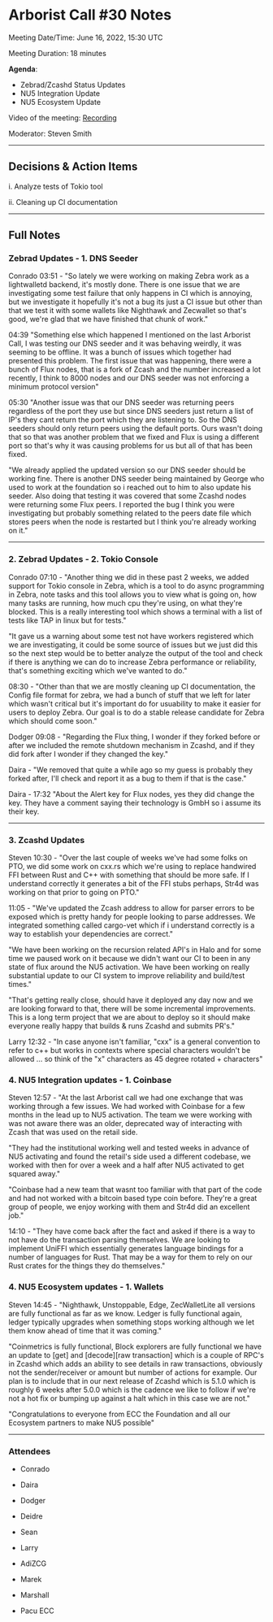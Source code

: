 
# Arborist Call  #30 Notes

Meeting Date/Time: June 16, 2022, 15:30 UTC

Meeting Duration: 18 minutes

**Agenda**: 
+ Zebrad/Zcashd Status Updates
+ NU5 Integration Update
+ NU5 Ecosystem Update



Video of the meeting: [Recording](https://github.com/ZcashCommunityGrants/arboretum-notes)

Moderator: Steven Smith

___
## Decisions & Action Items

i. Analyze tests of Tokio tool

ii. Cleaning up CI documentation 

___

## Full Notes



### Zebrad Updates - 1. DNS Seeder

Conrado 03:51 -  "So lately we were working on making Zebra work as a lightwalletd backend, it's mostly done. There is one issue that we are investigating some test failure that only happens in CI which is annoying, but we investigate it hopefully it's not a bug its just a CI issue but other than that we test it with some wallets like Nighthawk and Zecwallet so that's good, we're glad that we have finished that chunk of work."


04:39 "Something else which happened I mentioned on the last Arborist Call, I was testing our DNS seeder and it was behaving weirdly, it was seeming to be offline. It was a bunch of issues which together had presented this problem. The first issue that was happening, there were a bunch of Flux nodes, that is a fork of Zcash and the number increased a lot recently, I think to 8000 nodes and our DNS seeder was not enforcing a minimum protocol version" 

05:30 "Another issue was that our DNS seeder was returning peers regardless of the port they use but since DNS seeders just return a list of IP's they cant return the port which they are listening to. So the DNS seeders should only return peers using the default ports. Ours wasn't doing that so that was another problem that we fixed and Flux is using a different port so that's why it was causing problems for us but all of that has been fixed. 

"We already applied the updated version so our DNS seeder should be working fine. There is another DNS seeder being maintained by George who used to work at the foundation so i reached out to him to also update his seeder. Also doing that testing it was covered that some Zcashd nodes were returning some Flux peers. I reported the bug I think you were investigating but probably something related to the peers date file which stores peers when the node is restarted but I think you're already working on it."

_____

### 2. Zebrad Updates - 2. Tokio Console

  Conrado 07:10 - "Another thing we did in these past 2 weeks, we added support for Tokio console in Zebra, which is a tool to do async programming in Zebra, note tasks and this tool allows you to view what is going on, how many tasks are running, how much cpu they're using, on what they're blocked. This is a really interesting tool which shows a terminal with a list of tests like TAP in linux but for tests." 

  "It gave us a warning about some test not have workers registered which we are investigating, it could be some source of issues but we just did this so the next step would be to better analyze the output of the tool and check if there is anything we can do to increase Zebra performance or reliability, that's something exciting which we've wanted to do."


  08:30 - "Other than that we are mostly cleaning up CI documentation, the Config file format for zebra, we had a bunch of stuff that we left for later which wasn't critical but it's important do for usuability to make it easier for users to deploy Zebra. Our goal is to do a stable release candidate for Zebra which should come soon."        


  Dodger 09:08 - "Regarding the Flux thing, I wonder if they forked before or after we included the remote shutdown mechanism in Zcashd, and if they did fork after I wonder if they changed the key."

  Daira - "We removed that quite a while ago so my guess is probably they forked after, I'll check and report it as a bug to them if that is the case."

  Daira - 17:32 "About the Alert key for Flux nodes, yes they did change the key. They have a comment saying their technology is GmbH so i assume its their key. 

______

### 3. Zcashd Updates


  Steven 10:30 - "Over the last couple of weeks we've had some folks on PTO, we did some work on cxx.rs which we're using to replace handwired FFI between Rust and C++ with something that should be more safe. If I understand correctly it generates a bit of the FFI stubs perhaps, Str4d was working on that prior to going on PTO."

  11:05 - "We've updated the Zcash address to allow for parser errors to be exposed which is pretty handy for people looking to parse addresses. We integrated something called cargo-vet which if i understand correctly is a way to establish your dependencies are correct."

  "We have been working on the recursion related API's in Halo and for some time we paused work on it because we didn't want our CI to been in any state of flux around the NU5 activation. We have been working on really substantial update to our CI system to improve reliability and build/test times."


  "That's getting really close, should have it deployed any day now and we are looking forward to that, there will be some incremental improvements. This is a long term project that we are about to deploy so it should make everyone really happy that builds & runs Zcashd and submits PR's."


  Larry 12:32 - "In case anyone isn't familiar, "cxx" is a general convention to refer to c++ but works in contexts where special characters wouldn't be allowed … so think of the "x" characters as 45 degree rotated + characters"



### 4. NU5 Integration updates - 1. Coinbase


 Steven 12:57 - "At the last Arborist call we had one exchange that was working through a few issues. We had worked with Coinbase for a few months in the lead up to NU5 activation. The team we were working with was not aware there was an older, deprecated way of interacting with Zcash that was used on the retail side. 

 "They had the institutional working well and tested weeks in advance of NU5 activating and found the retail's side used a different codebase, we worked with then for over a week and a half after NU5 activated to get squared away." 

 "Coinbase had a new team that wasnt too familiar with that part of the code and had not worked with a bitcoin based type coin before. They're a great group of people, we enjoy working with them and Str4d did an excellent job."

 14:10 - "They have come back after the fact and asked if there is a way to not have do the transaction parsing themselves. We are looking to implement UniFFI which essentially generates language bindings for a number of languages for Rust. That may be a way for them to rely on our Rust crates for the things they do themselves." 

 ### 4. NU5 Ecosystem updates - 1. Wallets

 Steven 14:45 - "Nighthawk, Unstoppable, Edge, ZecWalletLite all versions are fully functional as far as we know. Ledger is fully functional again, ledger typically upgrades when something stops working although we let them know ahead of time that it was coming."

 "Coinmetrics is fully functional, Block explorers are fully functional we have an update to [get] and [decode][raw transaction] which is a couple of RPC's in Zcashd which adds an ability to see details in raw transactions, obviously not the sender/receiver or amount but number of actions for example. Our plan is to include that in our next release of Zcashd which is 5.1.0 which is roughly 6 weeks after 5.0.0 which is the cadence we like to follow if we're not a hot fix or bumping up against a halt which in this case we are not."

 "Congratulations to everyone from ECC the Foundation and all our Ecosystem partners to make NU5 possible"


___


### Attendees


+ Conrado 

+ Daira 

+ Dodger 

+ Deidre

+ Sean

+ Larry 

+ AdiZCG

+ Marek

+ Marshall 

+ Pacu ECC


